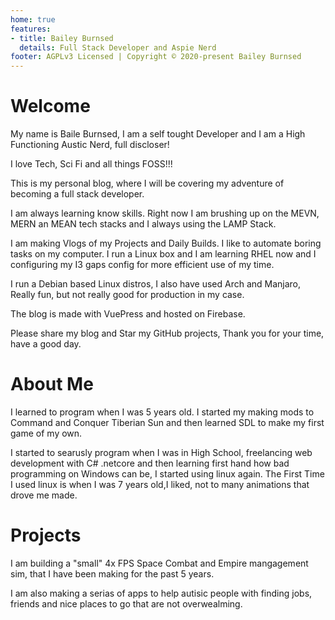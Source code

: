```yaml
---
home: true
features:
- title: Bailey Burnsed
  details: Full Stack Developer and Aspie Nerd
footer: AGPLv3 Licensed | Copyright © 2020-present Bailey Burnsed
---
```


# Welcome

My name is Baile Burnsed, I am a self tought Developer and 
I am a High Functioning Austic Nerd, full discloser!

I love Tech, Sci Fi and all things FOSS!!!

This is my personal blog, where I will be covering my adventure of becoming a full stack developer.

I am always learning  know skills. Right now I am brushing up on the MEVN, MERN an MEAN tech stacks and I always using the LAMP Stack.

I am making Vlogs of my Projects and Daily Builds.
I like to automate boring tasks on my computer. I run a Linux box and I am learning
RHEL now and I configuring my I3 gaps config for more efficient use of my time.

I run a Debian based Linux distros, I also have used Arch and Manjaro, Really fun, but
not really good for production in my case.

The blog is made with VuePress and hosted on Firebase.

Please share my blog and Star my GitHub projects, Thank you for your time, have a good day.

# About Me

I learned to program when I was 5 years old. I started my making mods to Command and Conquer Tiberian Sun and then learned SDL to make my first game of my own.

I started to searusly program when I was in High School, freelancing web development with C# .netcore and then learning first hand how bad programming on Windows can be, I started using linux again. The First Time I used linux is when I was 7 years old,I liked, not to many animations that drove me made. 




# Projects

I am building a "small" 4x FPS Space Combat and Empire mangagement sim, that I have been making for the past 5 years.

I am also making a serias of apps to help autisic people with finding jobs, friends and nice places to go that are not overwealming. 


